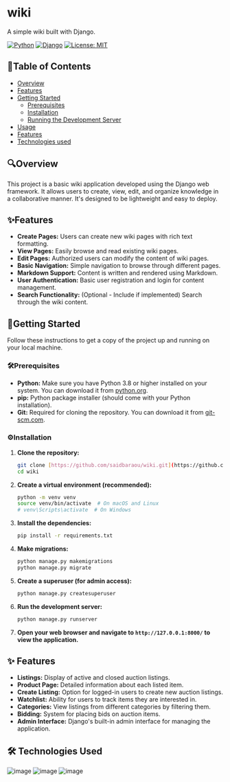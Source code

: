 # wiki

A simple wiki built with Django.

[![Python](https://img.shields.io/badge/Python-3.8%2B-blue.svg)](https://www.python.org/)
[![Django](https://img.shields.io/badge/Django-%3E=3.0-green.svg)](https://www.djangoproject.com/)
[![License: MIT](https://img.shields.io/badge/License-MIT-yellow.svg)](https://opensource.org/licenses/MIT)

## 📑Table of Contents

- [Overview](#overview)
- [Features](#features)
- [Getting Started](#getting-started)
  - [Prerequisites](#prerequisites)
  - [Installation](#installation)
  - [Running the Development Server](#running-the-development-server)
- [Usage](#usage)
- [Features](#features)
- [Technologies used](#technologies-used)


## 🔍Overview

This project is a basic wiki application developed using the Django web framework. It allows users to create, view, edit, and organize knowledge in a collaborative manner. It's designed to be lightweight and easy to deploy.

## ✨Features

- **Create Pages:** Users can create new wiki pages with rich text formatting.
- **View Pages:** Easily browse and read existing wiki pages.
- **Edit Pages:** Authorized users can modify the content of wiki pages.
- **Basic Navigation:** Simple navigation to browse through different pages.
- **Markdown Support:** Content is written and rendered using Markdown.
- **User Authentication:** Basic user registration and login for content management.
- **Search Functionality:** (Optional - Include if implemented) Search through the wiki content.

## 🚀Getting Started

Follow these instructions to get a copy of the project up and running on your local machine.

### 🛠️Prerequisites

- **Python:** Make sure you have Python 3.8 or higher installed on your system. You can download it from [python.org](https://www.python.org/downloads/).
- **pip:** Python package installer (should come with your Python installation).
- **Git:** Required for cloning the repository. You can download it from [git-scm.com](https://git-scm.com/downloads).

### ⚙️Installation

1. **Clone the repository:**
   ```bash
   git clone [https://github.com/saidbaraou/wiki.git](https://github.com/saidbaraou/wiki.git)
   cd wiki
   ```
   
2.  **Create a virtual environment (recommended):**
    ```bash
    python -m venv venv
    source venv/bin/activate  # On macOS and Linux
    # venv\Scripts\activate  # On Windows
    ```

3.  **Install the dependencies:**
    ```bash
    pip install -r requirements.txt
    ```

4.  **Make migrations:**
    ```bash
    python manage.py makemigrations
    python manage.py migrate
    ```

5.  **Create a superuser (for admin access):**
    ```bash
    python manage.py createsuperuser
    ```

6.  **Run the development server:**
    ```bash
    python manage.py runserver
    ```

7.  **Open your web browser and navigate to `http://127.0.0.1:8000/` to view the application.**

## ✨ Features

* **Listings:** Display of active and closed auction listings.
* **Product Page:** Detailed information about each listed item.
* **Create Listing:** Option for logged-in users to create new auction listings.
* **Watchlist:** Ability for users to track items they are interested in.
* **Categories:** View listings from different categories by filtering them.
* **Bidding:** System for placing bids on auction items.
* **Admin Interface:** Django's built-in admin interface for managing the application.

## 🛠️ Technologies Used

![image](https://img.shields.io/badge/Django-092E20?style=for-the-badge&logo=django&logoColor=green)
![image](https://img.shields.io/badge/Bootstrap-563D7C?style=for-the-badge&logo=bootstrap&logoColor=white)
![image](https://img.shields.io/badge/Sqlite-003B57?style=for-the-badge&logo=sqlite&logoColor=white)
